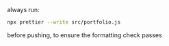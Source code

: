 always run:
```bash
npx prettier --write src/portfolio.js
```
before pushing, to ensure the formatting check passes